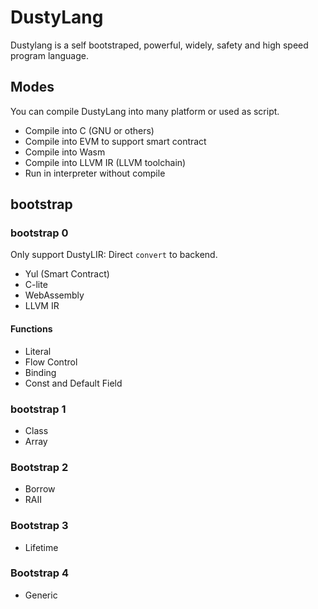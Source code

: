 # DustyLang

Dustylang is a self bootstraped, powerful, widely, safety and high speed program language.

## Modes

You can compile DustyLang into many platform or used as script.

- Compile into C (GNU or others)
- Compile into EVM to support smart contract
- Compile into Wasm
- Compile into LLVM IR (LLVM toolchain)
- Run in interpreter without compile

## bootstrap

### bootstrap 0

Only support DustyLIR: Direct `convert` to backend.

- Yul (Smart Contract)
- C-lite
- WebAssembly
- LLVM IR

#### Functions

- Literal
- Flow Control
- Binding
- Const and Default Field

### bootstrap 1

- Class
- Array

### Bootstrap 2

- Borrow
- RAII

### Bootstrap 3 

- Lifetime

### Bootstrap 4

- Generic

